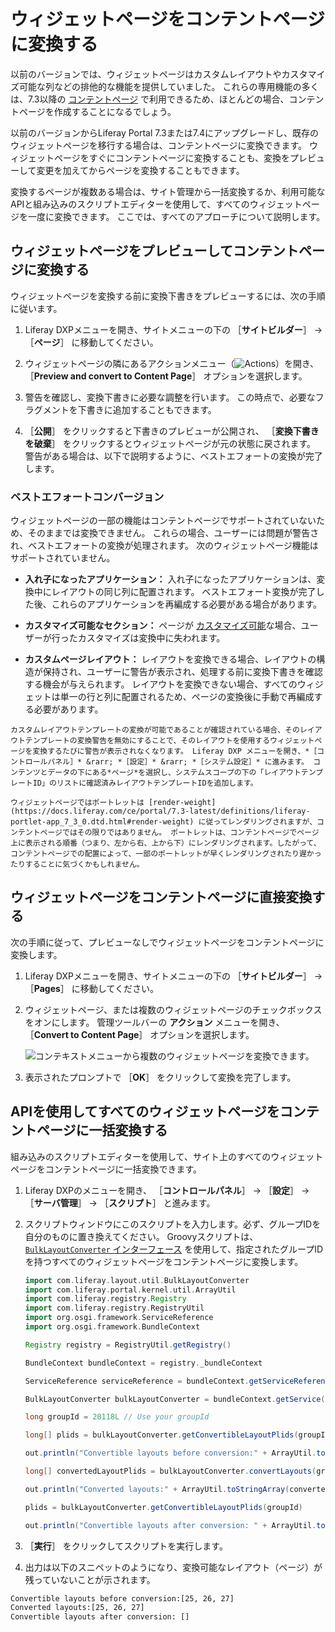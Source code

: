 # ウィジェットページをコンテントページに変換する

以前のバージョンでは、ウィジェットページはカスタムレイアウトやカスタマイズ可能な列などの排他的な機能を提供していました。 これらの専用機能の多くは、7.3以降の [コンテントページ](../using-content-pages.md) で利用できるため、ほとんどの場合、コンテントページを作成することになるでしょう。

以前のバージョンからLiferay Portal 7.3または7.4にアップグレードし、既存のウィジェットページを移行する場合は、コンテントページに変換できます。 ウィジェットページをすぐにコンテントページに変換することも、変換をプレビューして変更を加えてからページを変換することもできます。

変換するページが複数ある場合は、サイト管理から一括変換するか、利用可能なAPIと組み込みのスクリプトエディターを使用して、すべてのウィジェットページを一度に変換できます。 ここでは、すべてのアプローチについて説明します。

## ウィジェットページをプレビューしてコンテントページに変換する

ウィジェットページを変換する前に変換下書きをプレビューするには、次の手順に従います。

1. Liferay DXPメニューを開き、サイトメニューの下の ［**サイトビルダー**］ &rarr; ［**ページ**］ に移動してください。

1. ウィジェットページの隣にあるアクションメニュー（![Actions](../../../images/icon-actions.png)）を開き、 ［**Preview and convert to Content Page**］ オプションを選択します。

1. 警告を確認し、変換下書きに必要な調整を行います。 この時点で、必要なフラグメントを下書きに追加することもできます。

1. ［**公開**］ をクリックすると下書きのプレビューが公開され、 ［**変換下書きを破棄**］ をクリックするとウィジェットページが元の状態に戻されます。 警告がある場合は、以下で説明するように、ベストエフォートの変換が完了します。

### ベストエフォートコンバージョン

ウィジェットページの一部の機能はコンテントページでサポートされていないため、そのままでは変換できません。 これらの場合、ユーザーには問題が警告され、ベストエフォートの変換が処理されます。 次のウィジェットページ機能はサポートされていません。

* **入れ子になったアプリケーション：** 入れ子になったアプリケーションは、変換中にレイアウトの同じ列に配置されます。 ベストエフォート変換が完了した後、これらのアプリケーションを再編成する必要がある場合があります。

* **カスタマイズ可能なセクション：** ページが [カスタマイズ可能](./enabling-user-personalization-of-widget-pages.md)な場合、ユーザーが行ったカスタマイズは変換中に失われます。

* **カスタムページレイアウト：** レイアウトを変換できる場合、レイアウトの構造が保持され、ユーザーに警告が表示され、処理する前に変換下書きを確認する機会が与えられます。 レイアウトを変換できない場合、すべてのウィジェットは単一の行と列に配置されるため、ページの変換後に手動で再編成する必要があります。

```{note}
カスタムレイアウトテンプレートの変換が可能であることが確認されている場合、そのレイアウトテンプレートの変換警告を無効にすることで、そのレイアウトを使用するウィジェットページを変換するたびに警告が表示されなくなります。 Liferay DXP メニューを開き、*［コントロールパネル］* &rarr; *［設定］* &rarr; *［システム設定］* に進みます。 コンテンツとデータの下にある*ページ*を選択し、システムスコープの下の「レイアウトテンプレートID」のリストに確認済みレイアウトテンプレートIDを追加します。
```

```{note}
ウィジェットページではポートレットは [render-weight](https://docs.liferay.com/ce/portal/7.3-latest/definitions/liferay-portlet-app_7_3_0.dtd.html#render-weight) に従ってレンダリングされますが、コンテントページではその限りではありません。 ポートレットは、コンテントページでページ上に表示される順番（つまり、左から右、上から下）にレンダリングされます。したがって、コンテントページでの配置によって、一部のポートレットが早くレンダリングされたり遅かったりすることに気づくかもしれません。
```

## ウィジェットページをコンテントページに直接変換する

次の手順に従って、プレビューなしでウィジェットページをコンテントページに変換します。

1. Liferay DXPメニューを開き、サイトメニューの下の ［**サイトビルダー**］ &rarr; ［**Pages**］ に移動してください。

1. ウィジェットページ、または複数のウィジェットページのチェックボックスをオンにします。 管理ツールバーの **アクション** メニューを開き、 ［**Convert to Content Page**］ オプションを選択します。

   ![コンテキストメニューから複数のウィジェットページを変換できます。](./converting-widget-pages-to-content-pages/images/01.png)

1. 表示されたプロンプトで ［**OK**］ をクリックして変換を完了します。

## APIを使用してすべてのウィジェットページをコンテントページに一括変換する

組み込みのスクリプトエディターを使用して、サイト上のすべてのウィジェットページをコンテントページに一括変換できます。

1. Liferay DXPのメニューを開き、 ［**コントロールパネル**］ &rarr; ［**設定**］ &rarr; ［**サーバ管理**］ &rarr; ［**スクリプト**］ と進みます。

1. スクリプトウィンドウにこのスクリプトを入力します。必ず、グループIDを自分のものに置き換えてください。 Groovyスクリプトは、 [`BulkLayoutConverter` インターフェース](https://docs.liferay.com/dxp/portal/7.3-latest/apps/layout-3.0.0/javadocs/com/liferay/layout/util/BulkLayoutConverter.html) を使用して、指定されたグループIDを持つすべてのウィジェットページをコンテントページに変換します。

    ```groovy
    import com.liferay.layout.util.BulkLayoutConverter
    import com.liferay.portal.kernel.util.ArrayUtil
    import com.liferay.registry.Registry
    import com.liferay.registry.RegistryUtil
    import org.osgi.framework.ServiceReference
    import org.osgi.framework.BundleContext

    Registry registry = RegistryUtil.getRegistry()

    BundleContext bundleContext = registry._bundleContext

    ServiceReference serviceReference = bundleContext.getServiceReference(BulkLayoutConverter.class.getName())

    BulkLayoutConverter bulkLayoutConverter = bundleContext.getService(serviceReference);

    long groupId = 20118L // Use your groupId

    long[] plids = bulkLayoutConverter.getConvertibleLayoutPlids(groupId)

    out.println("Convertible layouts before conversion:" + ArrayUtil.toStringArray(plids))

    long[] convertedLayoutPlids = bulkLayoutConverter.convertLayouts(groupId)

    out.println("Converted layouts:" + ArrayUtil.toStringArray(convertedLayoutPlids))

    plids = bulkLayoutConverter.getConvertibleLayoutPlids(groupId)

    out.println("Convertible layouts after conversion: " + ArrayUtil.toStringArray(plids))
    ```

1. ［**実行**］ をクリックしてスクリプトを実行します。

1. 出力は以下のスニペットのようになり、変換可能なレイアウト（ページ）が残っていないことが示されます。

  ```bash
  Convertible layouts before conversion:[25, 26, 27]
  Converted layouts:[25, 26, 27]
  Convertible layouts after conversion: []
  ```
